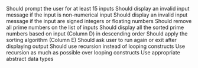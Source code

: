Should prompt the user for at least 15 inputs
Should display an invalid input message if the input is non-numerical input
Should display an invalid input message if the input are signed integers or floating numbers
Should remove all prime numbers on the list of inputs
Should display all the sorted prime numbers based on input (Column D) in descending order
Should apply the sorting algorithm (Column E)
Should ask user to run again or exit after displaying output 
Should use recursion instead of looping constructs
Use recursion as much as possible over looping constructs
Use appropriate abstract data types

